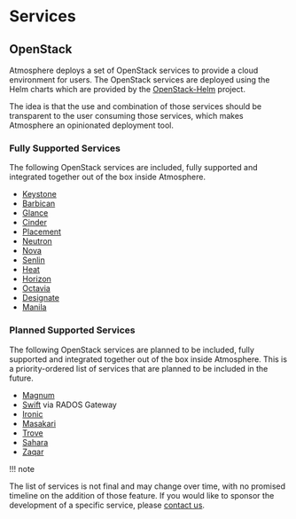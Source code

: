 # Services

## OpenStack

Atmosphere deploys a set of OpenStack services to provide a cloud environment
for users. The OpenStack services are deployed using the Helm charts which are
provided by the [OpenStack-Helm](https://opendev.org/openstack/openstack-helm)
project.

The idea is that the use and combination of those services should be transparent
to the user consuming those services, which makes Atmosphere an opinionated
deployment tool.

### Fully Supported Services

The following OpenStack services are included, fully supported and integrated
together out of the box inside Atmosphere.

- [Keystone](https://docs.openstack.org/keystone/latest/)
- [Barbican](https://docs.openstack.org/barbican/latest/)
- [Glance](https://docs.openstack.org/glance/latest/)
- [Cinder](https://docs.openstack.org/cinder/latest/)
- [Placement](https://docs.openstack.org/placement/latest/)
- [Neutron](https://docs.openstack.org/neutron/latest/)
- [Nova](https://docs.openstack.org/nova/latest/)
- [Senlin](https://docs.openstack.org/senlin/latest/)
- [Heat](https://docs.openstack.org/heat/latest/)
- [Horizon](https://docs.openstack.org/horizon/latest/)
- [Octavia](https://docs.openstack.org/octavia/latest/)
- [Designate](https://docs.openstack.org/designate/latest/)
- [Manila](https://docs.openstack.org/manila/latest/)

### Planned Supported Services

The following OpenStack services are planned to be included, fully supported and
integrated together out of the box inside Atmosphere.  This is a priority-ordered
list of services that are planned to be included in the future.

- [Magnum](https://docs.openstack.org/magnum/latest/)
- [Swift](https://docs.openstack.org/swift/latest/) via RADOS Gateway
- [Ironic](https://docs.openstack.org/ironic/latest/)
- [Masakari](https://docs.openstack.org/masakari/latest/)
- [Trove](https://docs.openstack.org/trove/latest/)
- [Sahara](https://docs.openstack.org/sahara/latest/)
- [Zaqar](https://docs.openstack.org/zaqar/latest/)

!!! note

   The list of services is not final and may change over time, with no promised
   timeline on the addition of those feature.  If you would like to sponsor the
   development of a specific service, please [contact us](https://vexxhost.com/contact-us/).
